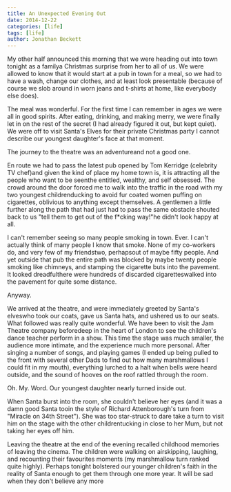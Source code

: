 ```yaml
---
title: An Unexpected Evening Out
date: 2014-12-22
categories: [life]
tags: [life]
author: Jonathan Beckett
---
```


My other half announced this morning that we were heading out into town tonight as a familya Christmas surprise from her to all of us. We were allowed to know that it would start at a pub in town for a meal, so we had to have a wash, change our clothes, and at least look presentable (because of course we slob around in worn jeans and t-shirts at home, like everybody else does).

The meal was wonderful. For the first time I can remember in ages we were all in good spirits. After eating, drinking, and making merry, we were finally let in on the rest of the secret (I had already figured it out, but kept quiet). We were off to visit Santa's Elves for their private Christmas party I cannot describe our youngest daughter's face at that moment.

The journey to the theatre was an adventureand not a good one.

En route we had to pass the latest pub opened by Tom Kerridge (celebrity TV chef)and given the kind of place my home town is, it is attracting all the people who want to be seenthe entitled, wealthy, and self obsessed. The crowd around the door forced me to walk into the traffic in the road with my two youngest childrenducking to avoid fur coated women puffing on cigarettes, oblivious to anything except themselves. A gentlemen a little further along the path that had just had to pass the same obstacle shouted back to us "tell them to get out of the f*cking way!"he didn't look happy at all.

I can't remember seeing so many people smoking in town. Ever. I can't actually think of many people I know that smoke. None of my co-workers do, and very few of my friendstwo, perhapsout of maybe fifty people. And yet outside that pub the entire path was blocked by maybe twenty people smoking like chimneys, and stamping the cigarette buts into the pavement. It looked dreadfulthere were hundreds of discarded cigaretteswalked into the pavement for quite some distance.

Anyway.

We arrived at the theatre, and were immediately greeted by Santa's elveswho took our coats, gave us Santa hats, and ushered us to our seats. What followed was really quite wonderful. We have been to visit the Jam Theatre company beforedeep in the heart of London to see the children's dance teacher perform in a show. This time the stage was much smaller, the audience more intimate, and the experience much more personal. After singing a number of songs, and playing games (I ended up being pulled to the front with several other Dads to find out how many marshmallows I could fit in my mouth), everything lurched to a halt when bells were heard outside, and the sound of hooves on the roof rattled through the room.

Oh. My. Word. Our youngest daughter nearly turned inside out.

When Santa burst into the room, she couldn't believe her eyes (and it was a damn good Santa tooin the style of Richard Attenborough's turn from "Miracle on 34th Street"). She was too star-struck to dare take a turn to visit him on the stage with the other childrentucking in close to her Mum, but not taking her eyes off him.

Leaving the theatre at the end of the evening recalled childhood memories of leaving the cinema. The children were walking on airskipping, laughing, and recounting their favourites moments (my marshmallow turn ranked quite highly). Perhaps tonight bolstered our younger children's faith in the reality of Santa enough to get them through one more year. It will be sad when they don't believe any more
